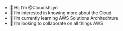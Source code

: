 - 👋 Hi, I’m @CloudishLyn
- 👀 I’m interested in knowing more about the Cloud
- 🌱 I’m currently learning AWS Solutions Architechture
- 💞️ I’m looking to collaborate on all things AWS


<!---
CloudishLyn/CloudishLyn is a ✨ special ✨ repository because its `README.md` (this file) appears on your GitHub profile.
You can click the Preview link to take a look at your changes.
--->
